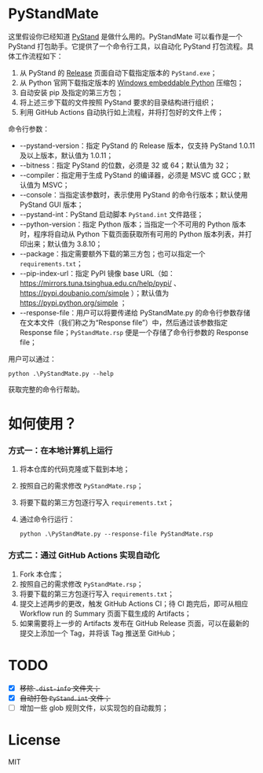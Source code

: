 # PyStandMate

这里假设你已经知道 [PyStand](https://github.com/skywind3000/PyStand) 是做什么用的。PyStandMate 可以看作是一个 PyStand 打包助手。它提供了一个命令行工具，以自动化 PyStand 打包流程。具体工作流程如下：

1. 从 PyStand 的 [Release](https://github.com/skywind3000/PyStand/releases) 页面自动下载指定版本的 `PyStand.exe`；
2. 从 Python 官网下载指定版本的 [Windows embeddable Python](https://www.python.org/downloads/windows/) 压缩包；
3. 自动安装 pip 及指定的第三方包；
4. 将上述三步下载的文件按照 PyStand 要求的目录结构进行组织；
5. 利用 GitHub Actions 自动执行如上流程，并将打包好的文件上传；

命令行参数：

- --pystand-version：指定 PyStand 的 Release 版本，仅支持 PyStand 1.0.11 及以上版本，默认值为 1.0.11；
- --bitness：指定 PyStand 的位数，必须是 32 或 64；默认值为 32；
- --compiler：指定用于生成 PyStand 的编译器，必须是 MSVC 或 GCC；默认值为 MSVC；
- --console：当指定该参数时，表示使用 PyStand 的命令行版本；默认使用 PyStand GUI 版本；
- --pystand-int：PyStand 启动脚本 `PyStand.int` 文件路径；
- --python-version：指定 Python 版本；当指定一个不可用的 Python 版本时，程序将自动从 Python 下载页面获取所有可用的 Python 版本列表，并打印出来；默认值为 3.8.10；
- --package：指定需要额外下载的第三方包；也可以指定一个 `requirements.txt`；
- --pip-index-url：指定 PyPI 镜像 base URL（如：https://mirrors.tuna.tsinghua.edu.cn/help/pypi/ 、https://pypi.doubanio.com/simple ）；默认值为 https://pypi.python.org/simple ；
- --response-file：用户可以将要传递给 PyStandMate.py 的命令行参数存储在文本文件（我们称之为“Response file”）中，然后通过该参数指定 Response file；`PyStandMate.rsp` 便是一个存储了命令行参数的 Response file；

用户可以通过：

```
python .\PyStandMate.py --help
```

获取完整的命令行帮助。

# 如何使用？

### 方式一：在本地计算机上运行

1. 将本仓库的代码克隆或下载到本地；

2. 按照自己的需求修改 `PyStandMate.rsp`；

3. 将要下载的第三方包逐行写入 `requirements.txt`；

4. 通过命令行运行：

   ```
   python .\PyStandMate.py --response-file PyStandMate.rsp
   ```

### 方式二：通过 GitHub Actions 实现自动化

1. Fork 本仓库；
2. 按照自己的需求修改 `PyStandMate.rsp`；
3. 将要下载的第三方包逐行写入 `requirements.txt`；
4. 提交上述两步的更改，触发 GitHub Actions CI；待 CI 跑完后，即可从相应 Workflow run 的 Summary 页面下载生成的 Artifacts；
5. 如果需要将上一步的 Artifacts 发布在 GitHub Release 页面，可以在最新的提交上添加一个 Tag，并将该 Tag 推送至 GitHub；

# TODO

* [x] ~~移除 `.dist-info` 文件夹；~~
* [x] ~~自动打包 `PyStand.int` 文件；~~
* [ ] 增加一些 glob 规则文件，以实现包的自动裁剪；

# License

MIT